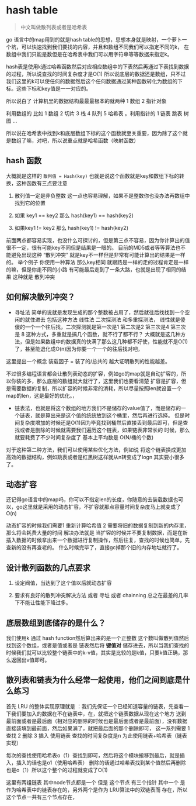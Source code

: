 # hash table
> 中文叫做散列表或者是哈希表

go 语言中的map用到的就是hash table的思想，思想本身就是映射，一个萝卜一个坑，可以快速找到我们要找的内容，并且和数组不同我们可以指定不同的k，
在数组中我们只能是数但是在哈希表中我们可以用字符串等等数据来指定k。

hash表是使用k通过哈希函数然后对应相应数组中的下表然后再通过下表找到数据的过程，所以说查找的时间复杂度才是O(1)
所以说底层的数据还是数组，只不过我们这里的k可以使任何的数据然后这个任何数据通过某种函数转化为数组的下标。这些下标和key值是一一对应的。

所以说白了 计算机里的数据结构最最最根本的就两种 1 数组 2 指针对象

利用数组的 比如 1 数组 2 切片 3 栈 4 队列 5 哈希表 。利用指针的 1 链表 跳表 树 图 ...

所以说在哈希表中找到k和底层数组下标的这个函数就至关重要，因为除了这个就是数组了嘛，对吧，所以说重点就是哈希函数（映射函数）
## hash 函数

大概就是这样的  `散列值 = Hash(key)` 也就是说这个函数就是key和数组下标的转换，这种函数有三点要注意

1. 散列值一定是非负整数 这一点也容易理解，如果不是整数你也没办法再数组中找到它的位置

2. 如果 key1 == key2 那么 hash(key1)  == hash(key2)

3. 如果key1 != key2 那么 hash(key1) != hash(key2)

前面两点都容易实现，也没什么可探讨的，但是第三点不容易，因为你计算出的值很不一定，很有可能key不同但是结果是一眼的。
目前的MD5或者等等算法也不能避免出现这种 “散列冲突” 就是key不一样但是非常有可能计算出的结果是一样的。
举个例子 你使用一种算法 那么key相同 就跟路是一样的走的过程肯定是一样的嘛，但是你走不同的小路 有可能最后走到了一条大路，也就是出现了相同的结果
这种就是 散列冲突

## 如何解决散列冲突？

- 寻址法 简单的说就是发现生成的那个整数被占用了，然后就往后找找到一个空闲的就住进去 包括这种方法 线性法 二次探测法 和多重探测法，
线性就是傻傻的一个一个往后找，二次探测就是第一次是1  第二次是2 第三次是4 第三次是 8 这种方式，多重就是搞几个函数，就不行了都不行？
大概就是这几种方法，但是如果数组中的数据真的快满了那么这几种都不好使，性能就不是O(1)了，甚至能退化成O(n)因为你要一个一个的往后找对吧，

 这里提出一个概念 装载因子 = 装了的/总共的 越大证明散列的性能越差。

 不过很多编程语言都会让散列表动态的扩容，例如go的map就是自动扩容的，所以你装的多，那么底层的数组就大就行了，这里我们也要看清楚
 扩容是扩容，但是需要数据的复制，所以扩容的时候非常的消耗，所以尽量按照len就设置一个map的len，这是最好的优化。，

- 链表法，也就是将这个数组的地方我们不是储存的value值了，而是储存的一个链表，就是算出来是这个值的统统放到这个桶里，然后再进行选择。
但是时间复杂度增加的时候还是O(1)因为毕竟找到桶然后直接丢到最后即可，但是查找或者是删除的时候就需要我们遍历这个链表，如果链表非常长的
时候，那么就要耗费了不少时间复杂度了 基本上平均数是 O(N/桶的个数)

对于这种第二种方法，我们可以使用某些优化方法，例如说 将这个链表换成更加高效的数据结构，例如跳表或者是红黑树这样就从n转变成了logn
其实要小很多了。

## 动态扩容

还记得go语言中的map吗，你可以不指定len的长度，你随意的去装载数据也可以，go这里就是采用的动态扩容，不扩容就那点容量时间复杂度马上就变成了O(n)

动态扩容的时候我们需要1 重新计算哈希值 2 需要将旧的数据复制到新的内存里，那么将会耗费大量的时间
解决办法就是 当扩容的时候并不要复制数据，而是在新插入数据的时候拿出来一个数据进行复制操作，然后往复，查找的时候也简单，先查新的没有再查老的。
什么时候完毕了，直接gc掉那个旧的内存地址就行了。

## 设计散列函数的几点要求

1. 设定阀值，当达到了这个值以后就动态扩容

2. 要求有良好的散列冲突解决方法 或者 寻址 或者 chainning 总之在最差的几率下不能让性能下降过多。

## 底层数组到底储存的是什么？

我们使用k 通过 hash function然后算出来的是一个正整数 这个数叫做散列值然后找到这个数组，或者是值或者是 链表然后将 **键值对**
储存进去，所以当我们查找的时候我们就可以比较整个链表中的k-v值，其实是比较的是k值，只要k值正确，那么返回出v值即可。

## 散列表和链表为什么经常一起使用，他们之间到底是什么练习

首先 LRU 的整体实现原理就是 ：我们先保证一个已经知道容量的链表，先查看一下我们要加入的数据在不在链表中，在，就把这个链表数据从现在这个地方
送到最前面或者是最后面（相对应的删除的时候也是最后面或者是最前面），没有数据直接装填到最前面，然后如果满了，就把最后面的那个删除即可，
这一系列需要 1 查找 2 删除 3 插入 使用链表 查找的时间复杂度是n 为此使用链表+哈希表（链表实现）

每次的查找使用哈希表o（1）查找到即可，然后将这个模块搬移到最后，就是插入，插入的话也是o1（使用哈希表）
删除的话通过哈希表找到某个值然后再删除也是o（1）所以这个整个的过程就变成了O(1)

这里有两组链表 其中node节点都是一个 但是 这个节点 有三个指针 其中一个 是作为哈希表中的链表存在的，另外两个是作为 LRU算法中的双链表而
存在，所以这个节点一共有三个节点存在，
